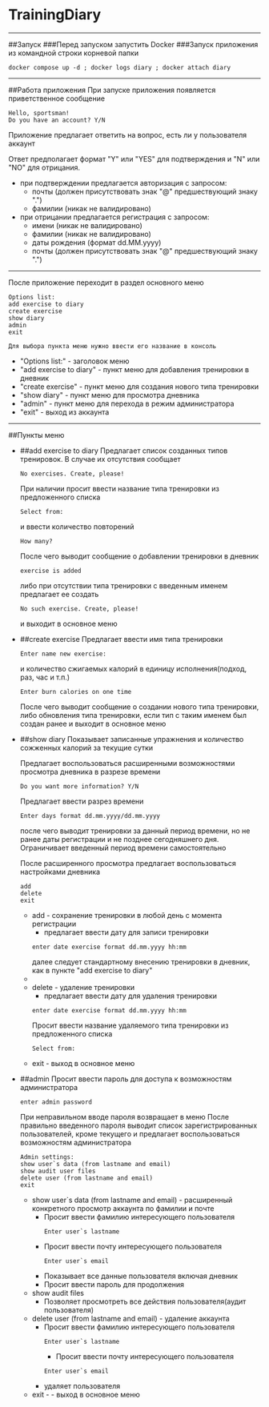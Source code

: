 # TrainingDiary
_________________________________________
##Запуск
###Перед запуском запустить Docker
###Запуск приложения из командной строки корневой папки
```
docker compose up -d ; docker logs diary ; docker attach diary
```
---------------------
##Работа приложения
При запуске приложения появляется приветственное сообщение
```
Hello, sportsman!
Do you have an account? Y/N 
```

Приложение предлагает ответить на вопрос, есть ли у пользователя аккаунт

Ответ предполагает формат "Y" или "YES" для подтверждения и "N" или "NO" для отрицания.
+ при подтверждении предлагается авторизация с запросом:
    + почты (должен присутствовать знак "@" предшествующий знаку ".")
    + фамилии (никак не валидировано)
+ при отрицании предлагается регистрация с запросом:
    + имени (никак не валидировано)
    + фамилии (никак не валидировано)
    + даты рождения (формат dd.MM.yyyy)
    + почты (должен присутствовать знак "@" предшествующий знаку ".")

___
После приложение переходит в раздел основного меню
```
Options list:
add exercise to diary
create exercise
show diary
admin
exit
```
`Для выбора пункта меню нужно ввести его название в консоль`
+ "Options list:" - заголовок меню
+ "add exercise to diary" - пункт меню для добавления тренировки в дневник
+ "create exercise" - пункт меню для создания нового типа тренировки
+ "show diary" - пункт меню для просмотра дневника
+ "admin" - пункт меню для перехода в режим администратора
+ "exit" - выход из аккаунта
___
##Пункты меню
+ ##add exercise to diary
    Предлагает список созданных типов тренировок. В случае их отсутствия сообщает 
    ```
    No exercises. Create, please!
    ```

    При наличии просит ввести название типа тренировки из предложенного списка
    ```
    Select from:
    ```
 
    и ввести количество повторений
    ```
    How many?
    ```
    После чего выводит сообщение о добавлении тренировки в дневник
    ```
    exercise is added
    ```
    либо при отсутствии типа тренировки с введенным именем предлагает ее создать
    ```
    No such exercise. Create, please!
    ```
    и выходит в основное меню
+ ##create exercise
    Предлагает ввести имя типа тренировки
    ```
    Enter name new exercise:
    ```
    и количество сжигаемых калорий в единицу исполнения(подход, раз, час и т.п.)
    ```
    Enter burn calories on one time
    ```
    После чего выводит сообщение о создании нового типа тренировки, 
    либо обновления типа тренировки, если тип с таким именем был создан ранее 
    и выходит в основное меню

+ ##show diary
    Показывает записанные упражнения  и количество сожженных калорий за текущие сутки
    
    Предлагает воспользоваться расширенными 
    возможностями просмотра дневника в разрезе времени
    ```
    Do you want more information? Y/N
    ```
    Предлагает ввести разрез времени
    ```
    Enter days format dd.mm.yyyy/dd.mm.yyyy
    ```
    после чего выводит тренировки за данный период времени, 
    но не ранее даты регистрации и не позднее сегодняшнего дня.
    Ограничивает введенный период времени самостоятельно

    После расширенного просмотра предлагает воспользоваться настройками дневника
    ```
    add
    delete
    exit
    ```
   + add - сохранение тренировки в любой день с момента регистрации
     + предлагает ввести дату для записи тренировки
     ```
     enter date exercise format dd.mm.yyyy hh:mm
     ```
     далее следует стандартному внесению тренировки в дневник, как в пункте "add exercise to diary"
   + 
   + delete - удаление тренировки
       + предлагает ввести дату для удаления тренировки
       ```
       enter date exercise format dd.mm.yyyy hh:mm
       ```
       Просит ввести название удаляемого типа тренировки из предложенного списка
       ```
       Select from:
       ```
   + exit - выход в основное меню
+ ##admin
   Просит ввести пароль для доступа к возможностям администратора
   ```
   enter admin password
   ```
  При неправильном вводе пароля возвращает в меню
  После правильно введенного пароля выводит список зарегистрированных пользователей, 
  кроме текущего и предлагает воспользоваться возможностям администратора
    ```
    Admin settings:
    show user`s data (from lastname and email)
    show audit user files
    delete user (from lastname and email)
    exit
    ```
    + show user`s data (from lastname and email) - расширенный конкретного просмотр аккаунта по фамилии и почте
      + Просит ввести фамилию интересующего пользователя
        ```
        Enter user`s lastname
        ```
      + Просит ввести почту интересующего пользователя
        ```
        Enter user`s email
        ```
      + Показывает все данные пользователя включая дневник
      + Просит ввести пароль для продолжения
    + show audit files
      + Позволяет просмотреть все действия пользователя(аудит пользователя) 
    + delete user (from lastname and email) - удаление аккаунта
      + Просит ввести фамилию интересующего пользователя
        ```
        Enter user`s lastname
        ```
        + Просит ввести почту интересующего пользователя
        ```
        Enter user`s email
        ```
      + удаляет пользователя
    + exit - - выход в основное меню